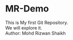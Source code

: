 # MR-Demo
This is My first Git Repository.
<br>
We will explore it.
<br>
Author: Mohd Rizwan Shaikh
